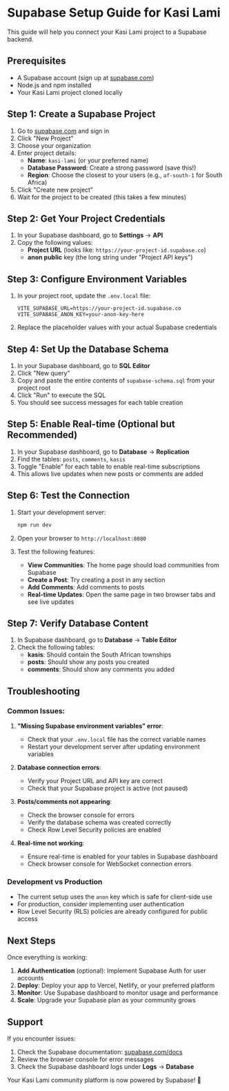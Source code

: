 # Supabase Setup Guide for Kasi Lami

This guide will help you connect your Kasi Lami project to a Supabase backend.

## Prerequisites

- A Supabase account (sign up at [supabase.com](https://supabase.com))
- Node.js and npm installed
- Your Kasi Lami project cloned locally

## Step 1: Create a Supabase Project

1. Go to [supabase.com](https://supabase.com) and sign in
2. Click "New Project"
3. Choose your organization
4. Enter project details:
   - **Name**: `kasi-lami` (or your preferred name)
   - **Database Password**: Create a strong password (save this!)
   - **Region**: Choose the closest to your users (e.g., `af-south-1` for South Africa)
5. Click "Create new project"
6. Wait for the project to be created (this takes a few minutes)

## Step 2: Get Your Project Credentials

1. In your Supabase dashboard, go to **Settings** → **API**
2. Copy the following values:
   - **Project URL** (looks like: `https://your-project-id.supabase.co`)
   - **anon public** key (the long string under "Project API keys")

## Step 3: Configure Environment Variables

1. In your project root, update the `.env.local` file:
   ```env
   VITE_SUPABASE_URL=https://your-project-id.supabase.co
   VITE_SUPABASE_ANON_KEY=your-anon-key-here
   ```

2. Replace the placeholder values with your actual Supabase credentials

## Step 4: Set Up the Database Schema

1. In your Supabase dashboard, go to **SQL Editor**
2. Click "New query"
3. Copy and paste the entire contents of `supabase-schema.sql` from your project root
4. Click "Run" to execute the SQL
5. You should see success messages for each table creation

## Step 5: Enable Real-time (Optional but Recommended)

1. In your Supabase dashboard, go to **Database** → **Replication**
2. Find the tables: `posts`, `comments`, `kasis`
3. Toggle "Enable" for each table to enable real-time subscriptions
4. This allows live updates when new posts or comments are added

## Step 6: Test the Connection

1. Start your development server:
   ```bash
   npm run dev
   ```

2. Open your browser to `http://localhost:8080`

3. Test the following features:
   - **View Communities**: The home page should load communities from Supabase
   - **Create a Post**: Try creating a post in any section
   - **Add Comments**: Add comments to posts
   - **Real-time Updates**: Open the same page in two browser tabs and see live updates

## Step 7: Verify Database Content

1. In Supabase dashboard, go to **Database** → **Table Editor**
2. Check the following tables:
   - **kasis**: Should contain the South African townships
   - **posts**: Should show any posts you created
   - **comments**: Should show any comments you added

## Troubleshooting

### Common Issues:

1. **"Missing Supabase environment variables" error**:
   - Check that your `.env.local` file has the correct variable names
   - Restart your development server after updating environment variables

2. **Database connection errors**:
   - Verify your Project URL and API key are correct
   - Check that your Supabase project is active (not paused)

3. **Posts/comments not appearing**:
   - Check the browser console for errors
   - Verify the database schema was created correctly
   - Check Row Level Security policies are enabled

4. **Real-time not working**:
   - Ensure real-time is enabled for your tables in Supabase dashboard
   - Check browser console for WebSocket connection errors

### Development vs Production

- The current setup uses the `anon` key which is safe for client-side use
- For production, consider implementing user authentication
- Row Level Security (RLS) policies are already configured for public access

## Next Steps

Once everything is working:

1. **Add Authentication** (optional): Implement Supabase Auth for user accounts
2. **Deploy**: Deploy your app to Vercel, Netlify, or your preferred platform
3. **Monitor**: Use Supabase dashboard to monitor usage and performance
4. **Scale**: Upgrade your Supabase plan as your community grows

## Support

If you encounter issues:
1. Check the Supabase documentation: [supabase.com/docs](https://supabase.com/docs)
2. Review the browser console for error messages
3. Check the Supabase dashboard logs under **Logs** → **Database**

Your Kasi Lami community platform is now powered by Supabase! 🎉
